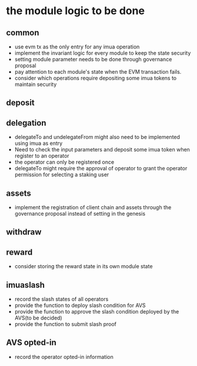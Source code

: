 # the module logic to be done

## common

- use evm tx as the only entry for any imua operation
- implement the invariant logic for every module to keep the state security
- setting module parameter needs to be done through governance proposal
- pay attention to each module's state when the EVM transaction fails.
- consider which operations require depositing some imua tokens to maintain security

## deposit

## delegation

- delegateTo and undelegateFrom might also need to be implemented using imua as entry
- Need to check the input parameters and deposit some imua token when register to an operator
- the operator can only be registered once
- delegateTo might require the approval of operator to grant the operator permission for selecting a staking user

## assets

- implement the registration of client chain and assets through the governance proposal instead of setting in the genesis

## withdraw

## reward

- consider storing the reward state in its own module state

## imuaslash

- record the slash states of all operators
- provide the function to deploy slash condition for AVS
- provide the function to approve the slash condition deployed by the AVS(to be decided)
- provide the function to submit slash proof

## AVS opted-in

- record the operator opted-in information
